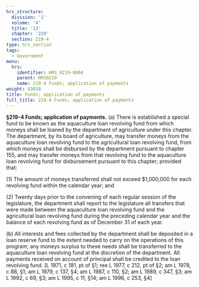 ```yaml
---
hrs_structure:
  division: '1'
  volume: '4'
  title: '13'
  chapter: '219'
  section: 219-4
type: hrs_section
tags:
  - Government
menu:
  hrs:
    identifier: HRS_0219-0004
    parent: HRS0219
    name: 219-4 Funds; application of payments
weight: 43020
title: Funds; application of payments
full_title: 219-4 Funds; application of payments
---
```

**§219-4 Funds; application of payments.** (a) There is established a special fund to be known as the aquaculture loan revolving fund from which moneys shall be loaned by the department of agriculture under this chapter. The department, by its board of agriculture, may transfer moneys from the aquaculture loan revolving fund to the agricultural loan revolving fund, from which moneys shall be disbursed by the department pursuant to chapter 155, and may transfer moneys from that revolving fund to the aquaculture loan revolving fund for disbursement pursuant to this chapter; provided that:

(1) The amount of moneys transferred shall not exceed $1,000,000 for each revolving fund within the calendar year; and

(2) Twenty days prior to the convening of each regular session of the legislature, the department shall report to the legislature all transfers that were made between the aquaculture loan revolving fund and the agricultural loan revolving fund during the preceding calendar year and the balance of each revolving fund as of December 31 of each year.

(b) All interests and fees collected by the department shall be deposited in a loan reserve fund to the extent needed to carry on the operations of this program; any moneys surplus to these needs shall be transferred to the aquaculture loan revolving fund at the discretion of the department. All payments received on account of principal shall be credited to the loan revolving fund. [L 1971, c 181, pt of §1; ree L 1977, c 212, pt of §2; am L 1978, c 88, §1; am L 1979, c 137, §4; am L 1987, c 110, §2; am L 1989, c 347, §3; am L 1992, c 69, §3; am L 1995, c 11, §14; am L 1996, c 253, §4]